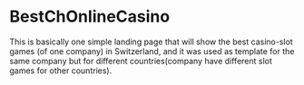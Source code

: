 # BestChOnlineCasino

This is basically one simple landing page that will show the best casino-slot games (of one company) in Switzerland, and it was used as template for the same company but for different countries(company have different slot games for other countries).
